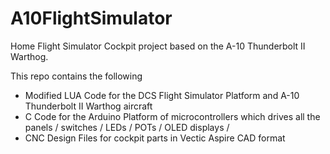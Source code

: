 # A10FlightSimulator
Home Flight Simulator Cockpit project based on the A-10 Thunderbolt II Warthog.  

This repo contains the following
* Modified LUA Code for the DCS Flight Simulator Platform and A-10 Thunderbolt II Warthog aircraft
* C Code for the Arduino Platform of microcontrollers which drives all the panels / switches / LEDs / POTs / OLED displays /  
* CNC Design Files for cockpit parts in Vectic Aspire CAD format
